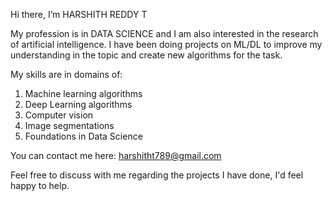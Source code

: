 Hi there, I’m HARSHITH REDDY T

My profession is in DATA SCIENCE and I am also interested in the research of artificial intelligence. I have been doing projects on ML/DL to improve my understanding in the topic and create new algorithms for the task. 

My skills are in domains of:
1. Machine learning algorithms
2. Deep Learning algorithms
3. Computer vision
4. Image segmentations
5. Foundations in Data Science

You can contact me here:
harshitht789@gmail.com

Feel free to discuss with me regarding the projects I have done, I'd feel happy to help.



<!---
harshitht789/harshitht789 is a ✨ special ✨ repository because its `README.md` (this file) appears on your GitHub profile.
You can click the Preview link to take a look at your changes.
--->
